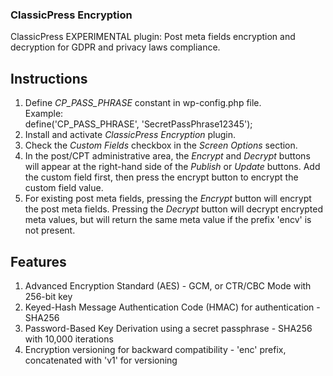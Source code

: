 ### ClassicPress Encryption
ClassicPress EXPERIMENTAL plugin: Post meta fields encryption and decryption for GDPR and privacy laws compliance.

## Instructions
1. Define <em>CP_PASS_PHRASE</em> constant in wp-config.php file.<br />
Example:<br />
define('CP_PASS_PHRASE', 'SecretPassPhrase12345');<br />
2. Install and activate <em>ClassicPress Encryption</em> plugin.<br />
3. Check the <em>Custom Fields</em> checkbox in the <em>Screen Options</em> section.<br />
4. In the post/CPT administrative area, the <em>Encrypt</em> and <em>Decrypt</em> buttons will appear at the right-hand side of the <em>Publish</em> or <em>Update</em> buttons. Add the custom field first, then press the encrypt button to encrypt the custom field value.<br />
5. For existing post meta fields, pressing the <em>Encrypt</em> button will encrypt the post meta fields. Pressing the <em>Decrypt</em> button will decrypt encrypted meta values, but will return the same meta value if the prefix 'encv' is not present.

## Features
1. Advanced Encryption Standard (AES) - GCM, or CTR/CBC Mode with 256-bit key
2. Keyed-Hash Message Authentication Code (HMAC) for authentication - SHA256
3. Password-Based Key Derivation using a secret passphrase - SHA256 with 10,000 iterations
4. Encryption versioning for backward compatibility - 'enc' prefix, concatenated with 'v1' for versioning
